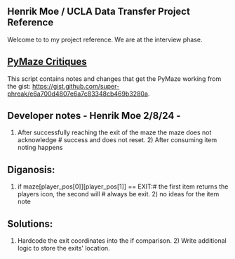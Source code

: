## Henrik Moe / UCLA Data Transfer Project Reference

Welcome to to my project reference. We are at the interview phase. 


## [PyMaze Critiques](./pymazeNotes.py)

This script contains notes and changes that get the PyMaze working from the gist: https://gist.github.com/super-phreak/e6a700d4807e6a7c83348cb469b3280a.

## Developer notes - Henrik Moe 2/8/24 - 

1) After successfully reaching the exit of the maze the maze does not acknowledge     # success and does not reset. 2) After consuming item noting happens

## Diganosis:  

1) if maze[player_pos[0]][player_pos[1]] == EXIT:# the first item returns the players icon, the second will     # always be exit. 2) no ideas for the item note

## Solutions: 

1) Hardcode the exit coordinates into the if comparison. 2) Write additional logic to store the exits' location. 
